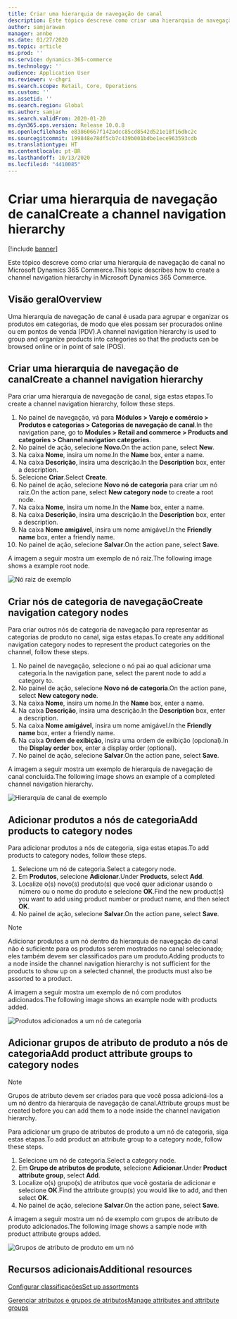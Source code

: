 ```yaml
---
title: Criar uma hierarquia de navegação de canal
description: Este tópico descreve como criar uma hierarquia de navegação de canal no Microsoft Dynamics 365 Commerce.
author: samjarawan
manager: annbe
ms.date: 01/27/2020
ms.topic: article
ms.prod: ''
ms.service: dynamics-365-commerce
ms.technology: ''
audience: Application User
ms.reviewer: v-chgri
ms.search.scope: Retail, Core, Operations
ms.custom: ''
ms.assetid: ''
ms.search.region: Global
ms.author: samjar
ms.search.validFrom: 2020-01-20
ms.dyn365.ops.version: Release 10.0.8
ms.openlocfilehash: e83860667f142adcc85cd8542d521e18f16dbc2c
ms.sourcegitcommit: 199848e78df5cb7c439b001bdbe1ece963593cdb
ms.translationtype: HT
ms.contentlocale: pt-BR
ms.lasthandoff: 10/13/2020
ms.locfileid: "4410085"
---
```

# <a name="create-a-channel-navigation-hierarchy"></a><span data-ttu-id="a7c31-103">Criar uma hierarquia de navegação de canal</span><span class="sxs-lookup"><span data-stu-id="a7c31-103">Create a channel navigation hierarchy</span></span>


[!include [banner](includes/banner.md)]

<span data-ttu-id="a7c31-104">Este tópico descreve como criar uma hierarquia de navegação de canal no Microsoft Dynamics 365 Commerce.</span><span class="sxs-lookup"><span data-stu-id="a7c31-104">This topic describes how to create a channel navigation hierarchy in Microsoft Dynamics 365 Commerce.</span></span>

## <a name="overview"></a><span data-ttu-id="a7c31-105">Visão geral</span><span class="sxs-lookup"><span data-stu-id="a7c31-105">Overview</span></span>

<span data-ttu-id="a7c31-106">Uma hierarquia de navegação de canal é usada para agrupar e organizar os produtos em categorias, de modo que eles possam ser procurados online ou em pontos de venda (PDV).</span><span class="sxs-lookup"><span data-stu-id="a7c31-106">A channel navigation hierarchy is used to group and organize products into categories so that the products can be browsed online or in point of sale (POS).</span></span>

## <a name="create-a-channel-navigation-hierarchy"></a><span data-ttu-id="a7c31-107">Criar uma hierarquia de navegação de canal</span><span class="sxs-lookup"><span data-stu-id="a7c31-107">Create a channel navigation hierarchy</span></span>

<span data-ttu-id="a7c31-108">Para criar uma hierarquia de navegação de canal, siga estas etapas.</span><span class="sxs-lookup"><span data-stu-id="a7c31-108">To create a channel navigation hierarchy, follow these steps.</span></span>

1. <span data-ttu-id="a7c31-109">No painel de navegação, vá para **Módulos \> Varejo e comércio \> Produtos e categorias \> Categorias de navegação de canal**.</span><span class="sxs-lookup"><span data-stu-id="a7c31-109">In the navigation pane, go to **Modules \> Retail and commerce \> Products and categories \> Channel navigation categories**.</span></span>
1. <span data-ttu-id="a7c31-110">No painel de ação, selecione **Novo**.</span><span class="sxs-lookup"><span data-stu-id="a7c31-110">On the action pane, select **New**.</span></span>
1. <span data-ttu-id="a7c31-111">Na caixa **Nome**, insira um nome.</span><span class="sxs-lookup"><span data-stu-id="a7c31-111">In the **Name** box, enter a name.</span></span>
1. <span data-ttu-id="a7c31-112">Na caixa **Descrição**, insira uma descrição.</span><span class="sxs-lookup"><span data-stu-id="a7c31-112">In the **Description** box, enter a description.</span></span>
1. <span data-ttu-id="a7c31-113">Selecione **Criar**.</span><span class="sxs-lookup"><span data-stu-id="a7c31-113">Select **Create**.</span></span>
1. <span data-ttu-id="a7c31-114">No painel de ação, selecione **Novo nó de categoria** para criar um nó raiz.</span><span class="sxs-lookup"><span data-stu-id="a7c31-114">On the action pane, select **New category node** to create a root node.</span></span>
1. <span data-ttu-id="a7c31-115">Na caixa **Nome**, insira um nome.</span><span class="sxs-lookup"><span data-stu-id="a7c31-115">In the **Name** box, enter a name.</span></span>
1. <span data-ttu-id="a7c31-116">Na caixa **Descrição**, insira uma descrição.</span><span class="sxs-lookup"><span data-stu-id="a7c31-116">In the **Description** box, enter a description.</span></span>
1. <span data-ttu-id="a7c31-117">Na caixa **Nome amigável**, insira um nome amigável.</span><span class="sxs-lookup"><span data-stu-id="a7c31-117">In the **Friendly name** box, enter a friendly name.</span></span>
1. <span data-ttu-id="a7c31-118">No painel de ação, selecione **Salvar**.</span><span class="sxs-lookup"><span data-stu-id="a7c31-118">On the action pane, select **Save**.</span></span>

<span data-ttu-id="a7c31-119">A imagem a seguir mostra um exemplo de nó raiz.</span><span class="sxs-lookup"><span data-stu-id="a7c31-119">The following image shows a example root node.</span></span>

![Nó raiz de exemplo](media/create-channel-hierarchy-1.png)

## <a name="create-navigation-category-nodes"></a><span data-ttu-id="a7c31-121">Criar nós de categoria de navegação</span><span class="sxs-lookup"><span data-stu-id="a7c31-121">Create navigation category nodes</span></span>

<span data-ttu-id="a7c31-122">Para criar outros nós de categoria de navegação para representar as categorias de produto no canal, siga estas etapas.</span><span class="sxs-lookup"><span data-stu-id="a7c31-122">To create any additional navigation category nodes to represent the product categories on the channel, follow these steps.</span></span>

1. <span data-ttu-id="a7c31-123">No painel de navegação, selecione o nó pai ao qual adicionar uma categoria.</span><span class="sxs-lookup"><span data-stu-id="a7c31-123">In the navigation pane, select the parent node to add a category to.</span></span>
1. <span data-ttu-id="a7c31-124">No painel de ação, selecione **Novo nó de categoria**.</span><span class="sxs-lookup"><span data-stu-id="a7c31-124">On the action pane, select **New category node**.</span></span>
1. <span data-ttu-id="a7c31-125">Na caixa **Nome**, insira um nome.</span><span class="sxs-lookup"><span data-stu-id="a7c31-125">In the **Name** box, enter a name.</span></span>
1. <span data-ttu-id="a7c31-126">Na caixa **Descrição**, insira uma descrição.</span><span class="sxs-lookup"><span data-stu-id="a7c31-126">In the **Description** box, enter a description.</span></span>
1. <span data-ttu-id="a7c31-127">Na caixa **Nome amigável**, insira um nome amigável.</span><span class="sxs-lookup"><span data-stu-id="a7c31-127">In the **Friendly name** box, enter a friendly name.</span></span>
1. <span data-ttu-id="a7c31-128">Na caixa **Ordem de exibição**, insira uma ordem de exibição (opcional).</span><span class="sxs-lookup"><span data-stu-id="a7c31-128">In the **Display order** box, enter a display order (optional).</span></span>
1. <span data-ttu-id="a7c31-129">No painel de ação, selecione **Salvar**.</span><span class="sxs-lookup"><span data-stu-id="a7c31-129">On the action pane, select **Save**.</span></span>

<span data-ttu-id="a7c31-130">A imagem a seguir mostra um exemplo de hierarquia de navegação de canal concluída.</span><span class="sxs-lookup"><span data-stu-id="a7c31-130">The following image shows an example of a completed channel navigation hierarchy.</span></span>

![Hierarquia de canal de exemplo](media/create-channel-hierarchy-2.png)

## <a name="add-products-to-category-nodes"></a><span data-ttu-id="a7c31-132">Adicionar produtos a nós de categoria</span><span class="sxs-lookup"><span data-stu-id="a7c31-132">Add products to category nodes</span></span>

<span data-ttu-id="a7c31-133">Para adicionar produtos a nós de categoria, siga estas etapas.</span><span class="sxs-lookup"><span data-stu-id="a7c31-133">To add products to category nodes, follow these steps.</span></span>

1. <span data-ttu-id="a7c31-134">Selecione um nó de categoria.</span><span class="sxs-lookup"><span data-stu-id="a7c31-134">Select a category node.</span></span>
1. <span data-ttu-id="a7c31-135">Em **Produtos**, selecione **Adicionar**.</span><span class="sxs-lookup"><span data-stu-id="a7c31-135">Under **Products**, select **Add**.</span></span>
1. <span data-ttu-id="a7c31-136">Localize o(s) novo(s) produto(s) que você quer adicionar usando o número ou o nome do produto e selecione **OK**.</span><span class="sxs-lookup"><span data-stu-id="a7c31-136">Find the new product(s) you want to add using product number or product name, and then select **OK**.</span></span>
1. <span data-ttu-id="a7c31-137">No painel de ação, selecione **Salvar**.</span><span class="sxs-lookup"><span data-stu-id="a7c31-137">On the action pane, select **Save**.</span></span>

> [!NOTE]
> <span data-ttu-id="a7c31-138">Adicionar produtos a um nó dentro da hierarquia de navegação de canal não é suficiente para os produtos serem mostrados no canal selecionado; eles também devem ser classificados para um produto.</span><span class="sxs-lookup"><span data-stu-id="a7c31-138">Adding products to a node inside the channel navigation hierarchy is not sufficient for the products to show up on a selected channel, the products must also be assorted to a product.</span></span>

<span data-ttu-id="a7c31-139">A imagem a seguir mostra um exemplo de nó com produtos adicionados.</span><span class="sxs-lookup"><span data-stu-id="a7c31-139">The following image shows an example node with products added.</span></span>

![Produtos adicionados a um nó de categoria](media/create-channel-hierarchy-3.png)

## <a name="add-product-attribute-groups-to-category-nodes"></a><span data-ttu-id="a7c31-141">Adicionar grupos de atributo de produto a nós de categoria</span><span class="sxs-lookup"><span data-stu-id="a7c31-141">Add product attribute groups to category nodes</span></span>

> [!NOTE]
> <span data-ttu-id="a7c31-142">Grupos de atributo devem ser criados para que você possa adicioná-los a um nó dentro da hierarquia de navegação de canal.</span><span class="sxs-lookup"><span data-stu-id="a7c31-142">Attribute groups must be created before you can add them to a node inside the channel navigation hierarchy.</span></span>

<span data-ttu-id="a7c31-143">Para adicionar um grupo de atributos de produto a um nó de categoria, siga estas etapas.</span><span class="sxs-lookup"><span data-stu-id="a7c31-143">To add product an attribute group to a category node, follow these steps.</span></span>

1. <span data-ttu-id="a7c31-144">Selecione um nó de categoria.</span><span class="sxs-lookup"><span data-stu-id="a7c31-144">Select a category node.</span></span>
1. <span data-ttu-id="a7c31-145">Em **Grupo de atributos de produto**, selecione **Adicionar**.</span><span class="sxs-lookup"><span data-stu-id="a7c31-145">Under **Product attribute group**, select **Add**.</span></span>
1. <span data-ttu-id="a7c31-146">Localize o(s) grupo(s) de atributos que você gostaria de adicionar e selecione **OK**.</span><span class="sxs-lookup"><span data-stu-id="a7c31-146">Find the attribute group(s) you would like to add, and then select **OK**.</span></span>
1. <span data-ttu-id="a7c31-147">No painel de ação, selecione **Salvar**.</span><span class="sxs-lookup"><span data-stu-id="a7c31-147">On the action pane, select **Save**.</span></span>

<span data-ttu-id="a7c31-148">A imagem a seguir mostra um nó de exemplo com grupos de atributo de produto adicionados.</span><span class="sxs-lookup"><span data-stu-id="a7c31-148">The following image shows a sample node with product attribute groups added.</span></span>

![Grupos de atributo de produto em um nó](media/create-channel-hierarchy-4.png)

## <a name="additional-resources"></a><span data-ttu-id="a7c31-150">Recursos adicionais</span><span class="sxs-lookup"><span data-stu-id="a7c31-150">Additional resources</span></span>

[<span data-ttu-id="a7c31-151">Configurar classificações</span><span class="sxs-lookup"><span data-stu-id="a7c31-151">Set up assortments</span></span>](set-up-assortments.md)

[<span data-ttu-id="a7c31-152">Gerenciar atributos e grupos de atributos</span><span class="sxs-lookup"><span data-stu-id="a7c31-152">Manage attributes and attribute groups</span></span>](attribute-attributegroups-lifecycle.md)
